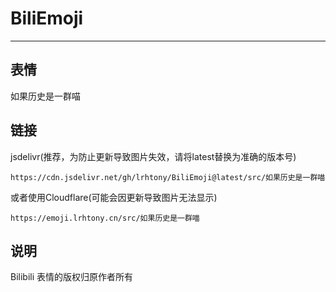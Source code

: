 # BiliEmoji
---
## 表情
如果历史是一群喵
## 链接
jsdelivr(推荐，为防止更新导致图片失效，请将latest替换为准确的版本号)
```
https://cdn.jsdelivr.net/gh/lrhtony/BiliEmoji@latest/src/如果历史是一群喵
```
或者使用Cloudflare(可能会因更新导致图片无法显示)
```
https://emoji.lrhtony.cn/src/如果历史是一群喵
```
## 说明
Bilibili 表情的版权归原作者所有
